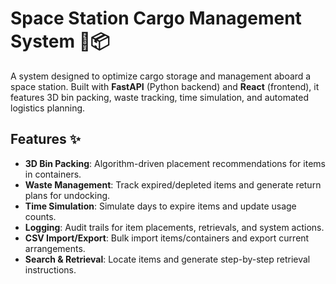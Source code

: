 
# Space Station Cargo Management System 🌌📦

A system designed to optimize cargo storage and management aboard a space station. Built with **FastAPI** (Python backend) and **React** (frontend), it features 3D bin packing, waste tracking, time simulation, and automated logistics planning.

## Features ✨
- **3D Bin Packing**: Algorithm-driven placement recommendations for items in containers.
- **Waste Management**: Track expired/depleted items and generate return plans for undocking.
- **Time Simulation**: Simulate days to expire items and update usage counts.
- **Logging**: Audit trails for item placements, retrievals, and system actions.
- **CSV Import/Export**: Bulk import items/containers and export current arrangements.
- **Search & Retrieval**: Locate items and generate step-by-step retrieval instructions.
